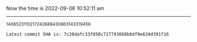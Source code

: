 Now the time is 2022-09-06 10:52:11 am

---

<small>1408523110217242688430863143319459</small>

```txt
Latest commit SHA is: 7c28dafc33f050c717793068b8df9e634d391f16
```
